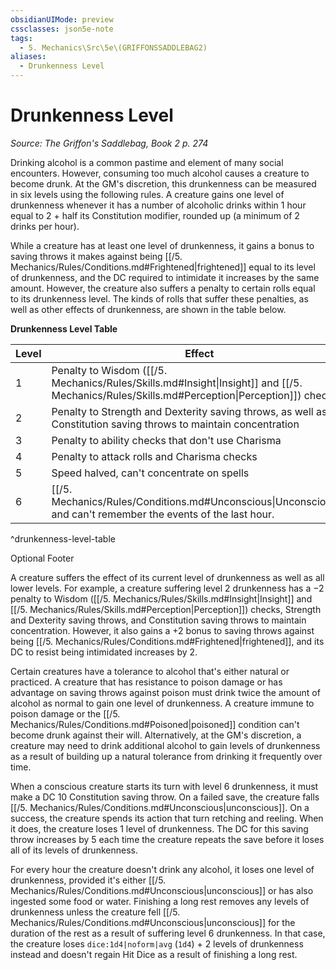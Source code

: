 ```yaml
---
obsidianUIMode: preview
cssclasses: json5e-note
tags:
  - 5. Mechanics\Src\5e\(GRIFFONSSADDLEBAG2)
aliases:
  - Drunkenness Level
---
```

# Drunkenness Level
*Source: The Griffon's Saddlebag, Book 2 p. 274* 

Drinking alcohol is a common pastime and element of many social encounters. However, consuming too much alcohol causes a creature to become drunk. At the GM's discretion, this drunkenness can be measured in six levels using the following rules. A creature gains one level of drunkenness whenever it has a number of alcoholic drinks within 1 hour equal to 2 + half its Constitution modifier, rounded up (a minimum of 2 drinks per hour).

While a creature has at least one level of drunkenness, it gains a bonus to saving throws it makes against being [[/5. Mechanics/Rules/Conditions.md#Frightened\|frightened]] equal to its level of drunkenness, and the DC required to intimidate it increases by the same amount. However, the creature also suffers a penalty to certain rolls equal to its drunkenness level. The kinds of rolls that suffer these penalties, as well as other effects of drunkenness, are shown in the table below.

**Drunkenness Level Table**

| Level | Effect |
|-------|--------|
| 1 | Penalty to Wisdom ([[/5. Mechanics/Rules/Skills.md#Insight\|Insight]] and [[/5. Mechanics/Rules/Skills.md#Perception\|Perception]]) checks |
| 2 | Penalty to Strength and Dexterity saving throws, as well as Constitution saving throws to maintain concentration |
| 3 | Penalty to ability checks that don't use Charisma |
| 4 | Penalty to attack rolls and Charisma checks |
| 5 | Speed halved, can't concentrate on spells |
| 6 | [[/5. Mechanics/Rules/Conditions.md#Unconscious\|Unconscious]], and can't remember the events of the last hour. |
^drunkenness-level-table

Optional Footer

A creature suffers the effect of its current level of drunkenness as well as all lower levels. For example, a creature suffering level 2 drunkenness has a −2 penalty to Wisdom ([[/5. Mechanics/Rules/Skills.md#Insight\|Insight]] and [[/5. Mechanics/Rules/Skills.md#Perception\|Perception]]) checks, Strength and Dexterity saving throws, and Constitution saving throws to maintain concentration. However, it also gains a +2 bonus to saving throws against being [[/5. Mechanics/Rules/Conditions.md#Frightened\|frightened]], and its DC to resist being intimidated increases by 2.

Certain creatures have a tolerance to alcohol that's either natural or practiced. A creature that has resistance to poison damage or has advantage on saving throws against poison must drink twice the amount of alcohol as normal to gain one level of drunkenness. A creature immune to poison damage or the [[/5. Mechanics/Rules/Conditions.md#Poisoned\|poisoned]] condition can't become drunk against their will. Alternatively, at the GM's discretion, a creature may need to drink additional alcohol to gain levels of drunkenness as a result of building up a natural tolerance from drinking it frequently over time.

When a conscious creature starts its turn with level 6 drunkenness, it must make a DC 10 Constitution saving throw. On a failed save, the creature falls [[/5. Mechanics/Rules/Conditions.md#Unconscious\|unconscious]]. On a success, the creature spends its action that turn retching and reeling. When it does, the creature loses 1 level of drunkenness. The DC for this saving throw increases by 5 each time the creature repeats the save before it loses all of its levels of drunkenness.

For every hour the creature doesn't drink any alcohol, it loses one level of drunkenness, provided it's either [[/5. Mechanics/Rules/Conditions.md#Unconscious\|unconscious]] or has also ingested some food or water. Finishing a long rest removes any levels of drunkenness unless the creature fell [[/5. Mechanics/Rules/Conditions.md#Unconscious\|unconscious]] for the duration of the rest as a result of suffering level 6 drunkenness. In that case, the creature loses `dice:1d4|noform|avg` (`1d4`) + 2 levels of drunkenness instead and doesn't regain Hit Dice as a result of finishing a long rest.
